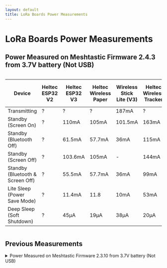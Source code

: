 ```yaml
---
layout: default
title: LoRa Boards Power Measurements
---
```


# LoRa Boards Power Measurements

## Power Measured on Meshtastic Firmware 2.4.3 from 3.7V battery (Not USB)

<div style="overflow-x: auto;">
  <table>
    <thead>
      <tr>
        <th>Device</th>
        <th>Heltec ESP32 V2</th>
        <th>Heltec ESP32 V3</th>
        <th>Heltec Wireless Paper</th>
        <th>Wireless Stick Lite (V3)</th>
        <th>Heltec Wireless Tracker</th>
        <th>Heltec Capsule Sensor V3</th>
        <th>Heltec Vision Master E213</th>
        <th>Heltec Vision Master E290</th>
        <th>Heltec Vision Master T190</th>
        <th>T-Deck</th>
        <th>RAK nRF52840</th>
      </tr>
    </thead>
    <tbody>
      <tr>
        <td>Transmitting</td>
        <td>?</td><!--Heltec V2-->
        <td>?</td><!--Heltec V3-->
        <td>?</td><!--Wireless Paper-->
        <td>187mA</td><!--Wireless Stick Lite-->
        <td>?</td><!--Wireless Tracker-->
        <td>?</td><!--Capsule Sensor V3-->
        <td>?</td><!--VME213-->
        <td>176mA</td><!--VME290-->
        <td>?</td><!--VMET190-->
        <td>?</td><!--T-Deck-->
        <td>?</td><!--RAKRAK19007-->
      </tr>
      <tr>
        <td>Standby (Screen On)</td>
        <td>?</td><!--Heltec V2-->
        <td>110mA</td><!--Heltec V3-->
        <td>105mA</td><!--Wireless Paper-->
        <td>101.5mA</td><!--Wireless Stick Lite-->
        <td>163mA</td><!--Wireless Tracker-->
        <td>?</td><!--Capsule Sensor V3-->
        <td>?</td><!--VME213-->
        <td>110mA</td><!--VME290-->
        <td>128mA</td><!--VMET190-->
        <td>?</td><!--T-Deck-->
        <td>7.5mA</td><!--RAKRAK19007-->
      </tr>
      <tr>
        <td>Standby (Bluetooth Off)</td>
        <td>?</td><!--Heltec V2-->
        <td>61.5mA</td><!--Heltec V3-->
        <td>57.7mA</td><!--Wireless Paper-->
        <td>36mA</td><!--Wireless Stick Lite-->
        <td>115mA</td><!--Wireless Tracker-->
        <td>?</td><!--Capsule Sensor V3-->
        <td>?</td><!--VME213-->
        <td>62mA</td><!--VME290-->
        <td>82.4mA</td><!--VMET190-->
        <td>?</td><!--T-Deck-->
        <td>?</td><!--RAKRAK19007-->
      </tr>
      <tr>
        <td>Standby (Screen Off)</td>
        <td>?</td><!--Heltec V2-->
        <td>103.6mA</td><!--Heltec V3-->
        <td>105mA</td><!--Wireless Paper-->
        <td>-</td><!--Wireless Stick Lite-->
        <td>144mA</td><!--Wireless Tracker-->
        <td>?</td><!--Capsule Sensor V3-->
        <td>?</td><!--VME213-->
        <td>110mA</td><!--VME290-->
        <td>114mA</td><!--VMET190-->
        <td>?</td><!--T-Deck-->
        <td>-</td><!--RAKRAK19007-->
      </tr>
      <tr>
        <td>Standby (Bluetooth & Screen Off)</td>
        <td>?</td><!--Heltec V2-->
        <td>55.5mA</td><!--Heltec V3-->
        <td>57.7mA</td><!--Wireless Paper-->
        <td>36mA</td><!--Wireless Stick Lite-->
        <td>99mA</td><!--Wireless Tracker-->
        <td>?</td><!--Capsule Sensor V3-->
        <td>?</td><!--VME213-->
        <td>62mA</td><!--VME290-->
        <td>66.9mA</td><!--VMET190-->
        <td>?</td><!--T-Deck-->
        <td>?</td><!--RAKRAK19007-->
      </tr>
      <tr>
        <td>Lite Sleep (Power Save Mode)</td>
        <td>?</td><!--Heltec V2-->
        <td>11.4mA</td><!--Heltec V3-->
        <td>11.8</td><!--Wireless Paper-->
        <td>10mA</td><!--Wireless Stick Lite-->
        <td>53mA</td><!--Wireless Tracker-->
        <td>?</td><!--Capsule Sensor V3-->
        <td>?</td><!--VME213-->
        <td>11.2mA</td><!--VME290-->
        <td>16.7mA</td><!--VMET190-->
        <td>?</td><!--T-Deck-->
        <td>?</td><!--RAKRAK19007-->
      </tr>
      <tr>
        <td>Deep Sleep (Soft Shutdown)</td>
        <td>?</td><!--Heltec V2-->
        <td>45μA</td><!--Heltec V3-->
        <td>19μA</td><!--Wireless Paper-->
        <td>38μA</td><!--Wireless Stick Lite-->
        <td>20μA</td><!--Wireless Tracker-->
        <td>?</td><!--Capsule Sensor V3-->
        <td>?</td><!--VME213-->
        <td>16μA</td><!--VME290-->
        <td>163μA</td><!--VMET190-->
        <td>?</td><!--T-Deck-->
        <td>?</td><!--RAKRAK19007-->
      </tr>
    </tbody>
  </table>
</div>

## Previous Measurements

<details>
  <summary>Power Measured on Meshtastic Firmware 2.3.10 from 3.7V battery (Not USB)</summary>
  
  <div style="overflow-x: auto;">
    <table>
      <thead>
        <tr>
          <th>Device</th>
          <th>Heltec ESP32 V2</th>
          <th>Heltec ESP32 V3</th>
          <th>Heltec Wireless Paper</th>
          <th>Wireless Stick Lite (V3)</th>
          <th>Heltec Wireless Tracker</th>
          <th>Heltec Capsule Sensor V3</th>
          <th>Heltec Vision Master E213</th>
          <th>T-Deck</th>
          <th>RAK nRF52840</th>
        </tr>
      </thead>
      <tbody>
        <tr>
          <td>Transmitting</td>
          <td>163mA</td><!--Heltec V2-->
          <td>267mA</td><!--Heltec V3-->
          <td>263mA</td><!--Wireless Paper-->
          <td>261mA</td><!--Wireless Stick Lite-->
          <td>332mA</td><!--Wireless Tracker-->
          <td>?</td><!--Capsule Sensor V3-->
          <td>226mA</td><!--VME213-->
          <td>162mA</td><!--T-Deck-->
          <td>88mA</td><!--RAKRAK19007-->
        </tr>
        <tr>
          <td>Standby (Screen On)</td>
          <td>57mA</td><!--Heltec V2-->
          <td>110mA</td><!--Heltec V3-->
          <td>101mA</td><!--Wireless Paper-->
          <td>N/A</td><!--Wireless Stick Lite-->
          <td>168mA</td><!--Wireless Tracker-->
          <td>?</td><!--Capsule Sensor V3-->
          <td>110mA</td><!--VME213-->
          <td>138mA</td><!--T-Deck-->
          <td>N/A</td><!--RAKRAK19007-->
        </tr>
        <tr>
          <td>Standby (Bluetooth Off)</td>
          <td>?</td><!--Heltec V2-->
          <td>43mA</td><!--Heltec V3-->
          <td>?</td><!--Wireless Paper-->
          <td>?</td><!--Wireless Stick Lite-->
          <td>?</td><!--Wireless Tracker-->
          <td></td><!--Capsule Sensor V3-->
          <td>?</td><!--VME213-->
          <td>?</td><!--T-Deck-->
          <td>?</td><!--RAKRAK19007-->
        </tr>
        <tr>
          <td>Standby (Screen Off)</td>
          <td>54mA</td><!--Heltec V2-->
          <td>103mA</td><!--Heltec V3-->
          <td>101mA</td><!--Wireless Paper-->
          <td>104.5mA</td><!--Wireless Stick Lite-->
          <td>148mA</td><!--Wireless Tracker-->
          <td>?</td><!--Capsule Sensor V3-->
          <td></td><!--VME213-->
          <td>113mA</td><!--T-Deck-->
          <td>12mA</td><!--RAKRAK19007-->
        </tr>
        <tr>
          <td>Lite Sleep (Power Save Mode)</td>
          <td>14mA</td><!--Heltec V2-->
          <td>11mA</td><!--Heltec V3-->
          <td>12.3mA</td><!--Wireless Paper-->
          <td>11.8mA</td><!--Wireless Stick Lite-->
          <td>55mA</td><!--Wireless Tracker-->
          <td>?</td><!--Capsule Sensor V3-->
          <td></td><!--VME213-->
          <td>29mA</td><!--T-Deck-->
          <td>7mA</td><!--RAKRAK19007-->
        </tr>
        <tr>
          <td>Deep Sleep (Soft Shutdown)</td>
          <td>2.68mA</td><!--Heltec V2-->
          <td>34μA</td><!--Heltec V3-->
          <td>16μA</td><!--Wireless Paper-->
          <td>30μA</td><!--Wireless Stick Lite-->
          <td>22μA</td><!--Wireless Tracker-->
          <td>?</td><!--Capsule Sensor V3-->
          <td></td><!--VME213-->
          <td>Has Power Switch</td><!--T-Deck-->
          <td>2μA</td><!--RAKRAK19007-->
        </tr>
      </tbody>
    </table>
  </div>
</details>
